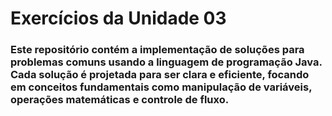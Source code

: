 # Exercícios da Unidade 03

### Este repositório contém a implementação de soluções para problemas comuns usando a linguagem de programação Java. Cada solução é projetada para ser clara e eficiente, focando em conceitos fundamentais como manipulação de variáveis, operações matemáticas e controle de fluxo.
